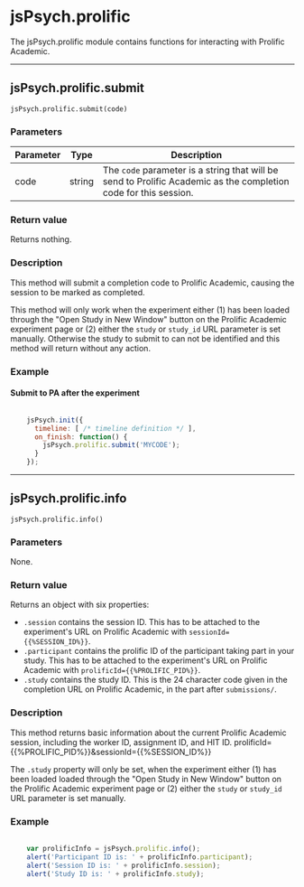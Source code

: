 # jsPsych.prolific

The jsPsych.prolific module contains functions for interacting with Prolific Academic. 

---
## jsPsych.prolific.submit

```
jsPsych.prolific.submit(code)
```

### Parameters

Parameter | Type | Description
----------|------|------------
code | string | The `code` parameter is a string that will be send to Prolific Academic as the completion code for this session.

### Return value

Returns nothing.

### Description 

This method will submit a completion code to Prolific Academic, causing the session to be marked as completed. 

This method will only work when the experiment either (1) has been loaded through the "Open Study in New Window" button on the Prolific Academic experiment page or (2) either the `study` or `study_id` URL parameter is set manually. Otherwise the study to submit to can not be identified and this method will return without any action.

### Example

#### Submit to PA after the experiment

```javascript

    jsPsych.init({
      timeline: [ /* timeline definition */ ],
      on_finish: function() {
        jsPsych.prolific.submit('MYCODE');
      }
    });

```

---

## jsPsych.prolific.info

```
jsPsych.prolific.info()
```

### Parameters

None.

### Return value

Returns an object with six properties:

* `.session` contains the session ID. This has to be attached to the experiment's URL on Prolific Academic with `sessionId={{%SESSION_ID%}}`.
* `.participant` contains the prolific ID of the participant taking part in your study. This has to be attached to the experiment's URL on Prolific Academic with `prolificId={{%PROLIFIC_PID%}}`.
* `.study` contains the study ID. This is the 24 character code given in the completion URL on Prolific Academic, in the part after `submissions/`.

### Description 

This method returns basic information about the current Prolific Academic session, including the worker ID, assignment ID, and HIT ID. prolificId={{%PROLIFIC_PID%}}&sessionId={{%SESSION_ID%}}

The `.study` property will only be set, when the experiment either (1) has been loaded loaded through the "Open Study in New Window" button on the Prolific Academic experiment page or (2) either the `study` or `study_id` URL parameter is set manually.

### Example

```javascript
    
    var prolificInfo = jsPsych.prolific.info();
    alert('Participant ID is: ' + prolificInfo.participant);
    alert('Session ID is: ' + prolificInfo.session);
    alert('Study ID is: ' + prolificInfo.study);
    
```